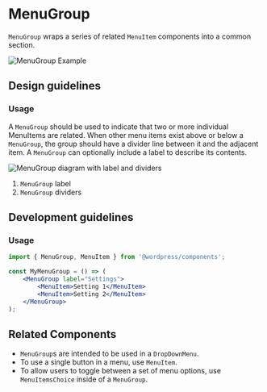 # MenuGroup

`MenuGroup` wraps a series of related `MenuItem` components into a common section.

![MenuGroup Example](https://wordpress.org/gutenberg/files/2019/03/MenuGroup.png)

## Design guidelines

### Usage

A `MenuGroup` should be used to indicate that two or more individual MenuItems are related. When other menu items exist above or below a `MenuGroup`, the group should have a divider line between it and the adjacent item. A `MenuGroup` can optionally include a label to describe its contents.

![MenuGroup diagram with label and dividers](https://wordpress.org/gutenberg/files/2019/03/MenuGroup-Anatomy.png)

1. `MenuGroup` label
2. `MenuGroup` dividers

## Development guidelines

### Usage

```jsx
import { MenuGroup, MenuItem } from '@wordpress/components';

const MyMenuGroup = () => (
	<MenuGroup label="Settings">
		<MenuItem>Setting 1</MenuItem>
		<MenuItem>Setting 2</MenuItem>
	</MenuGroup>
);
```

## Related Components

-   `MenuGroup`s are intended to be used in a `DropDownMenu`.
-   To use a single button in a menu, use `MenuItem`.
-   To allow users to toggle between a set of menu options, use `MenuItemsChoice` inside of a `MenuGroup`.
